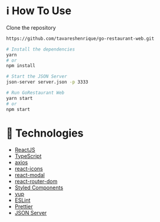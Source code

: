 # :information_source: How To Use

Clone the repository

```bash
https://github.com/tavareshenrique/go-restaurant-web.git
```

```bash
# Install the dependencies
yarn
# or
npm install

# Start the JSON Server
json-server server.json -p 3333

# Run GoRestaurant Web
yarn start
# or
npm start
```

# :rocket: Technologies

- [ReactJS](https://pt-br.reactjs.org/)
- [TypeScript](https://www.typescriptlang.org/)
- [axios](https://github.com/axios/axios)
- [react-icons](https://react-icons.github.io/react-icons/)
- [react-modal](https://github.com/reactjs/react-modal)
- [react-router-dom](https://reacttraining.com/react-router/web)
- [Styled Components](https://www.styled-components.com/)
- [yup](https://github.com/jquense/yup)
- [ESLint](https://eslint.org/)
- [Prettier](https://prettier.io/)
- [JSON Server](https://github.com/typicode/json-server)

